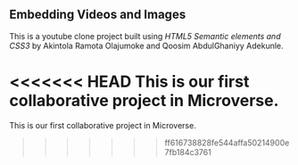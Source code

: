 ## Embedding Videos and Images

This is a youtube clone project built using 
*HTML5 Semantic elements and CSS3* by Akintola Ramota Olajumoke
and Qoosim AbdulGhaniyy Adekunle.

<<<<<<< HEAD
This is our first collaborative project in Microverse.
=======
This is our first collaborative project in Microverse.
>>>>>>> ff616738828fe544affa50214900e7fb184c3761
